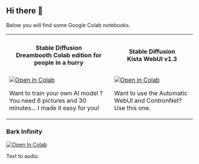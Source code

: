## Hi there 👋

Below you will find some Google Colab notebooks.

<table class="no-border table" style="border:none">
  <tr>
    <th><h4>Stable Diffusion<br>Dreambooth Colab edition for people in a hurry</h4></td>  
    <th><h4>Stable Diffusion<br>Kista WebUI v1.3</h4></th>  
  </tr>
  <tr>
    <td>
      <a href="https://colab.research.google.com/github/steinhaug/stable-diffusion/blob/main/Dreambooth_Colab_edition_for_people_in_a_hurry_fp16.ipynb" target="_blank"><img alt="Open in Colab" src="https://tinyurl.com/3x8u8dhx"></a>
      <p>Want to train your own AI model ? You need 6 pictures and 30 minutes... I made it easy for you!</p>
    </td>  
    <td>
      <a href="https://colab.research.google.com/github/steinhaug/stable-diffusion/blob/main/KISTA_WebUI_Colab.ipynb?v1.3" target="_blank"><img alt="Open in Colab" src="https://tinyurl.com/bdfk7fwy"></a>
      <p>Want to use the Automatic WebUI and ContronNet? Use this one.</p>
    </td>  
  </tr>
</table>



### Bark Infinity
[![Open In Colab](https://tinyurl.com/jjbfsbk2)](https://colab.research.google.com/github/steinhaug/bark-infinity/blob/main/notebooks/Bark_Infinity_Long_Form_Audio_Colab.ipynb)

Text to audio.

<!--
**steinhaug/steinhaug** is a ✨ _special_ ✨ repository because its `README.md` (this file) appears on your GitHub profile.

Here are some ideas to get you started:

- 🔭 I’m currently working on ...
- 🌱 I’m currently learning ...
- 👯 I’m looking to collaborate on ...
- 🤔 I’m looking for help with ...
- 💬 Ask me about ...
- 📫 How to reach me: ...
- 😄 Pronouns: ...
- ⚡ Fun fact: ...
-->
